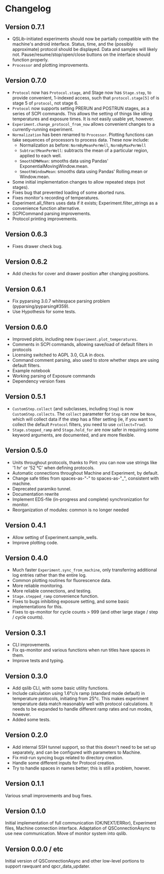 <!--
SPDX-FileCopyrightText: 2021-2022 Constantine Evans <const@costi.eu>

SPDX-License-Identifier: AGPL-3.0-only
-->

# Changelog

## Version 0.7.1

 - QSLib-initiated experiments should now be partially compatible with the machine's android interface.  Status, time, and the (possibly approximate) protocol should be displayed.  Data and samples will likely not.  Pause/resume/stop/open/close buttons on the interface should function properly.
 - `Processor` and plotting improvements.

## Version 0.7.0

 - `Protocol` now has `Protocol.stage`, and Stage now has `Stage.step`, to provide convenient, 1-indexed access,
   such that `protocol.stage[5]` of is stage 5 of `protocol`, not stage 6.
 - `Protocol` now supports setting PRERUN and POSTRUN stages, as a series of SCPI commands.  This allows
   the setting of things like idling temperatures and exposure times.  It is not easily usable yet, however.
 - `Experiment.change_protocol_from_now` allows convenient changes to a currently-running experiment.
 - `Normalization` has been renamed to `Processor`.  Plotting functions can take sequences of processors to
   process data.  These now include:
     - Normalization as before: `NormByMeanPerWell`, `NormByMaxPerWell`
     - `SubtractMeanPerWell`: subtracts the mean of a particular region, applied to each well.
     - `SmoothEMWMean`: smooths data using Pandas' ExponentialMovingWindow.mean.
     - `SmoothWindowMean`: smooths data using Pandas' Rolling.mean or Window.mean.
 - Some initial implementation changes to allow repeated steps (not stages).
 - Fixes bug that prevented loading of some aborted runs.
 - Fixes monitor's recording of temperatures.
 - Experiment.all_filters uses data if it exists; Experiment.filter_strings as a convenience function alternative.
 - SCPICommand parsing improvements.
 - Protocol printing improvements.

## Version 0.6.3
 - Fixes drawer check bug.

## Version 0.6.2
 - Add checks for cover and drawer position after changing positions.

## Version 0.6.1
 - Fix pyparsing 3.0.7 whitespace parsing problem (pyparsing/pyparsing#359).
 - Use Hypothesis for some tests.

## Version 0.6.0
 - Improved plots, including new `Experiment.plot_temperatures`.
 - Comments in SCPI commands, allowing save/load of default filters in protocols
 - Licensing switched to AGPL 3.0, CLA in docs.
 - Command comment parsing, also used to store whether steps are using default filters.
 - Example notebook
 - Working parsing of Exposure commands
 - Dependency version fixes

## Version 0.5.1

- `CustomStep.collect` (and subclasses, including `Step`) is now `CustomStep.collects`.  The `collect` parameter for
  `Step` can now be `None`, which will collect data if the step has a filter setting (ie, if you want to collect the
  default `Protocol` filters, you need to use `collect=True`).
- `Stage.stepped_ramp` and `Stage.hold_for` are now safer in requiring some keyword arguments, are documented, and
  are more flexible.

## Version 0.5.0

- Units throughout protocols, thanks to Pint: you can now use strings like '1 hr' or '52 °C' when defining protocols.
- Automatic connections throughout Machine and Experiment, by default.
- Change safe titles from spaces-as-"-" to spaces-as-"_", consistent with machine.
- Deprecated paramiko tunnel.
- Documentation rewrite
- Implement EDS-file (in-progress and complete) synchronization for monitor.
- Reorganization of modules: common is no longer needed

## Version 0.4.1

- Allow setting of Experiment.sample_wells.
- Improve plotting code.

## Version 0.4.0

- Much faster `Experiment.sync_from_machine`, only transferring additional log
  entries rather than the entire log.
- Common plotting routines for fluorescence data.
- More reliable monitoring.
- More reliable connections, and testing.
- `Stage.stepped_ramp` convenience function.
- Fixes to bugs inhibiting exposure setting, and some basic
  implementations for this.
- Fixes to qs-monitor for cycle counts > 999 (and other large stage / step /
  cycle counts).

## Version 0.3.1

- CLI improvements.
- Fix qs-monitor and various functions when run titles have spaces in them.
- Improve tests and typing.

## Version 0.3.0

- Add qslib CLI, with some basic utility functions.
- Include calculation using 1.6°c/s ramp (standard mode default) in
  temperature protocols, initiating from 25°c. This makes experiment
  temperature data match reasonably well with protocol calculations.
  It needs to be expanded to handle different ramp rates and run
  modes, however.
- Added some tests.

## Version 0.2.0

- Add internal SSH tunnel support, so that this doesn't need to be set up
  separately, and can be configured with parameters to Machine.
- Fix mid-run syncing bugs related to directory creation.
- Handle some different inputs for Protocol creation.
- Try to handle spaces in names better; this is still a problem, howver.

## Version 0.1.1

Various small improvements and bug fixes.

## Version 0.1.0

Initial implementation of full communication (OK/NEXT/ERRor), Experiment
files, Machine connection interface. Adaptation of QSConnectionAsync to
use new communication. Move of monitor system into qslib.

## Version 0.0.0 / etc

Initial version of QSConnectionAsync and other low-level portions to
support rawquant and qpcr\_data\_updater.
